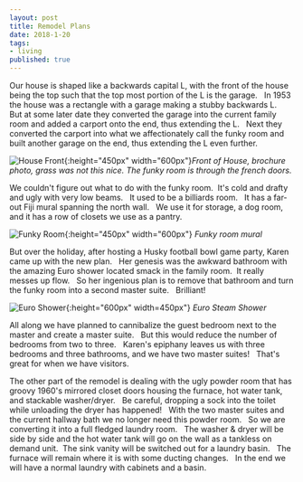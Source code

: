 ```yaml
---
layout: post
title: Remodel Plans
date: 2018-1-20
tags:
- living
published: true
---
```


Our house is shaped like a backwards capital L, with the front of the house being the top such that the top most portion of the L is the garage. &nbsp; In 1953 the house was a rectangle with a garage making a stubby backwards L. &nbsp; But at some later date they converted the garage into the current family room and added a carport onto the end, thus extending the L. &nbsp; Next they converted the carport into what we affectionately call the funky room and built another garage on the end, thus extending the L even further.

![House Front](https://user-images.githubusercontent.com/19477681/41984617-ef196c32-79e5-11e8-82ba-ec61e8a422bb.jpg){:height="450px" width="600px"}*Front of House, brochure photo, grass was not this nice.  The funky room is through the french doors.*

We couldn't figure out what to do with the funky room.  &nbsp;It's cold and drafty and ugly with very low beams. &nbsp; It used to be a billiards room. &nbsp; It has a far-out Fiji mural spanning the north wall. &nbsp; We use it for storage, a dog room, and it has a row of closets we use as a pantry. 

![Funky Room](https://user-images.githubusercontent.com/19477681/41984887-a41f9a20-79e6-11e8-9d70-f467f3f0a84f.jpg){:height="450px" width="600px"}
*Funky room mural* 

But over the holiday, after hosting a Husky football bowl game party, Karen came up with the new plan. &nbsp; Her genesis was the awkward bathroom with the amazing Euro shower located smack in the family room.  &nbsp;It really messes up flow. &nbsp; So her ingenious plan is to remove that bathroom and turn the funky room into a second master suite. &nbsp; Brilliant!

![Euro Shower](https://user-images.githubusercontent.com/19477681/42004790-3d395a90-7a26-11e8-98b1-53a28d88e852.jpg){:height="600px" width=450px"}
*Euro Steam Shower*

All along we have planned to cannibalize the guest bedroom next to the master and create a master suite. &nbsp; But this would reduce the number of bedrooms from two to three. &nbsp; Karen's epiphany leaves us with three bedrooms and three bathrooms, and we have two master suites! &nbsp;  That's great for when we have visitors.

The other part of the remodel is dealing with the ugly powder room that has groovy 1960's mirrored closet doors housing the furnace, hot water tank, and stackable washer/dryer. &nbsp; Be careful, dropping a sock into the toilet while unloading the dryer has happened! &nbsp; With the two master suites and the current hallway bath we no longer need this powder room. &nbsp; So we are converting it into a full fledged laundry room. &nbsp;  The washer & dryer will be side by side and the hot water tank will go on the wall as a tankless on demand unit.&nbsp;  The sink vanity will be switched out for a laundry basin. &nbsp; The furnace will remain where it is with some ducting changes. &nbsp; In the end we will have a normal laundry with cabinets and a basin.


